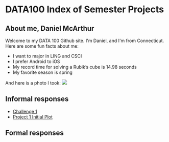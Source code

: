 # DATA100 Index of Semester Projects

## About me, Daniel McArthur
Welcome to my DATA 100 Github site. I'm Daniel, and I'm from Connecticut. Here are some fun facts about me:

* I want to major in LING and CSCI
* I prefer Android to iOS
* My record time for solving a Rubik’s cube is 14.98 seconds
* My favorite season is spring

And here is a photo I took:
![](342835_0014.jpg)


## Informal responses
* [Challenge 1](challenge1.md)
* [Project 1 Initial Plot](project1.md)

## Formal responses
